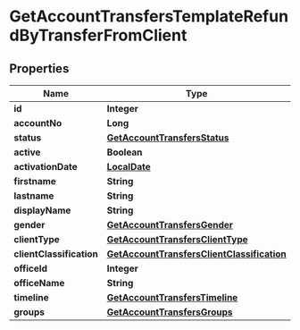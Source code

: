 
# GetAccountTransfersTemplateRefundByTransferFromClient

## Properties
Name | Type | Description | Notes
------------ | ------------- | ------------- | -------------
**id** | **Integer** |  |  [optional]
**accountNo** | **Long** |  |  [optional]
**status** | [**GetAccountTransfersStatus**](GetAccountTransfersStatus.md) |  |  [optional]
**active** | **Boolean** |  |  [optional]
**activationDate** | [**LocalDate**](LocalDate.md) |  |  [optional]
**firstname** | **String** |  |  [optional]
**lastname** | **String** |  |  [optional]
**displayName** | **String** |  |  [optional]
**gender** | [**GetAccountTransfersGender**](GetAccountTransfersGender.md) |  |  [optional]
**clientType** | [**GetAccountTransfersClientType**](GetAccountTransfersClientType.md) |  |  [optional]
**clientClassification** | [**GetAccountTransfersClientClassification**](GetAccountTransfersClientClassification.md) |  |  [optional]
**officeId** | **Integer** |  |  [optional]
**officeName** | **String** |  |  [optional]
**timeline** | [**GetAccountTransfersTimeline**](GetAccountTransfersTimeline.md) |  |  [optional]
**groups** | [**GetAccountTransfersGroups**](GetAccountTransfersGroups.md) |  |  [optional]



